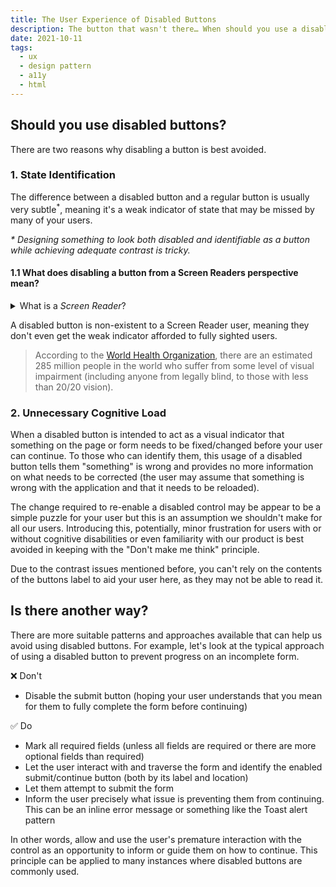 ```yaml
---
title: The User Experience of Disabled Buttons
description: The button that wasn't there… When should you use a disabled button?
date: 2021-10-11
tags:
  - ux
  - design pattern
  - a11y
  - html
---
```


## Should you use disabled buttons?

There are two reasons why disabling a button is best avoided.

### 1. State Identification

The difference between a disabled button and a regular button is usually very subtle<sup>\*</sup>, meaning it's a weak indicator of state that may be missed by many of your users.

<i>\* Designing something to look both disabled and identifiable as a button while achieving adequate contrast is tricky.</i>

#### 1.1 What does disabling a button from a Screen Readers perspective mean?

<details>
  <summary>What is a <i>Screen Reader</i>?</summary>

A screen reader is assistive software primarily used by people with low or no vision. It converts the semantic elements on a web page (for example, text, buttons, images, and links) into audible speech or braille.

</details>

A disabled button is non-existent to a Screen Reader user, meaning they don't even get the weak indicator afforded to fully sighted users.

> According to the [World Health Organization](https://www.who.int/en/news-room/fact-sheets/detail/blindness-and-visual-impairment), there are an estimated 285 million people in the world who suffer from some level of visual impairment (including anyone from legally blind, to those with less than 20/20 vision).

### 2. Unnecessary Cognitive Load

When a disabled button is intended to act as a visual indicator that something on the page or form needs to be fixed/changed before your user can continue.
To those who can identify them, this usage of a disabled button tells them "something" is wrong and provides no more information on what needs to be corrected (the user may assume that something is wrong with the application and that it needs to be reloaded).

The change required to re-enable a disabled control may be appear to be a simple puzzle for your user but this is an assumption we shouldn't make for all our users.
Introducing this, potentially, minor frustration for users with or without cognitive disabilities or even familiarity with our product is best avoided in keeping with the "Don't make me think" principle.

Due to the contrast issues mentioned before, you can't rely on the contents of the buttons label to aid your user here, as they may not be able to read it.

## Is there another way?

There are more suitable patterns and approaches available that can help us avoid using disabled buttons.
For example, let's look at the typical approach of using a disabled button to prevent progress on an incomplete form.

❌ Don't

- Disable the submit button (hoping your user understands that you mean for them to fully complete the form before continuing)

✅ Do

- Mark all required fields (unless all fields are required or there are more optional fields than required)
- Let the user interact with and traverse the form and identify the enabled submit/continue button (both by its label and location)
- Let them attempt to submit the form
- Inform the user precisely what issue is preventing them from continuing. This can be an inline error message or something like the Toast alert pattern

In other words, allow and use the user's premature interaction with the control as an opportunity to inform or guide them on how to continue.
This principle can be applied to many instances where disabled buttons are commonly used.

<!-- ## When should a disabled button be used

![animation showing an asynchronous action triggered by a button temporarily disabling a button](https://raw.github.ibm.com/DWay/not-important/master/src/images/posts/ux-disabled-buttons/disable-button-pattern.gif) -->
